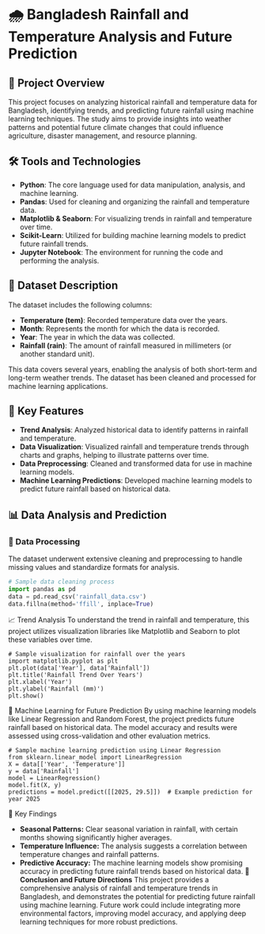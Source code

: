 # 🌧 Bangladesh Rainfall and Temperature Analysis and Future Prediction

## 📌 Project Overview

This project focuses on analyzing historical rainfall and temperature data for Bangladesh, identifying trends, and predicting future rainfall using machine learning techniques. The study aims to provide insights into weather patterns and potential future climate changes that could influence agriculture, disaster management, and resource planning.

## 🛠 Tools and Technologies

- **Python**: The core language used for data manipulation, analysis, and machine learning.
- **Pandas**: Used for cleaning and organizing the rainfall and temperature data.
- **Matplotlib & Seaborn**: For visualizing trends in rainfall and temperature over time.
- **Scikit-Learn**: Utilized for building machine learning models to predict future rainfall trends.
- **Jupyter Notebook**: The environment for running the code and performing the analysis.

## 📂 Dataset Description

The dataset includes the following columns:
- **Temperature (tem)**: Recorded temperature data over the years.
- **Month**: Represents the month for which the data is recorded.
- **Year**: The year in which the data was collected.
- **Rainfall (rain)**: The amount of rainfall measured in millimeters (or another standard unit).

This data covers several years, enabling the analysis of both short-term and long-term weather trends. The dataset has been cleaned and processed for machine learning applications.

## 🔑 Key Features

- **Trend Analysis**: Analyzed historical data to identify patterns in rainfall and temperature.
- **Data Visualization**: Visualized rainfall and temperature trends through charts and graphs, helping to illustrate patterns over time.
- **Data Preprocessing**: Cleaned and transformed data for use in machine learning models.
- **Machine Learning Predictions**: Developed machine learning models to predict future rainfall based on historical data.

## 📊 Data Analysis and Prediction

### 🔄 Data Processing

The dataset underwent extensive cleaning and preprocessing to handle missing values and standardize formats for analysis.

```python
# Sample data cleaning process
import pandas as pd
data = pd.read_csv('rainfall_data.csv')
data.fillna(method='ffill', inplace=True)
```
📈 Trend Analysis
To understand the trend in rainfall and temperature, this project utilizes visualization libraries like Matplotlib and Seaborn to plot these variables over time.
```
# Sample visualization for rainfall over the years
import matplotlib.pyplot as plt
plt.plot(data['Year'], data['Rainfall'])
plt.title('Rainfall Trend Over Years')
plt.xlabel('Year')
plt.ylabel('Rainfall (mm)')
plt.show()
```
🤖 Machine Learning for Future Prediction
By using machine learning models like Linear Regression and Random Forest, the project predicts future rainfall based on historical data. The model accuracy and results were assessed using cross-validation and other evaluation metrics.
```
# Sample machine learning prediction using Linear Regression
from sklearn.linear_model import LinearRegression
X = data[['Year', 'Temperature']]
y = data['Rainfall']
model = LinearRegression()
model.fit(X, y)
predictions = model.predict([[2025, 29.5]])  # Example prediction for year 2025
```
🔑 Key Findings
- **Seasonal Patterns:** Clear seasonal variation in rainfall, with certain months showing significantly higher averages.
- **Temperature Influence:** The analysis suggests a correlation between temperature changes and rainfall patterns.
- **Predictive Accuracy:** The machine learning models show promising accuracy in predicting future rainfall trends based on historical data.
🎯 **Conclusion and Future Directions**
This project provides a comprehensive analysis of rainfall and temperature trends in Bangladesh, and demonstrates the potential for predicting future rainfall using machine learning. Future work could include integrating more environmental factors, improving model accuracy, and applying deep learning techniques for more robust predictions.
